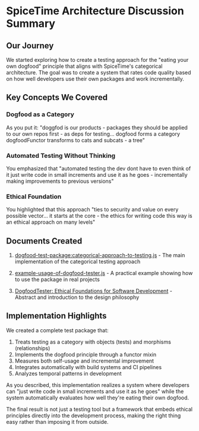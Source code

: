 # SpiceTime Architecture Discussion Summary

## Our Journey

We started exploring how to create a testing approach for the "eating your own dogfood" principle that aligns with SpiceTime's categorical architecture. The goal was to create a system that rates code quality based on how well developers use their own packages and work incrementally.

## Key Concepts We Covered

### Dogfood as a Category
As you put it: "doggfod is our products - packages they should be applied to our own repos first - as deps for testing... dogfood forms a category dogfoodFunctor transforms to cats and subcats - a tree"

### Automated Testing Without Thinking
You emphasized that "automated testing the dev dont have to even think of it just write code in small increments and use it as he goes - incrementally making improvements to previous versions"

### Ethical Foundation
You highlighted that this approach "ties to security and value on every possible vector... it starts at the core - the ethics for writing code this way is an ethical approach on many levels"

## Documents Created
1. [dogfood-test-package:categorical-approach-to-testing.js](dogfood-test-package%3Acategorical-approach-to-testing.js) - The main implementation of the categorical testing approach

2. [example-usage-of-dogfood-tester.js](example-usage-of-dogfood-tester.js) - A practical example showing how to use the package in real projects

3. [DogfoodTester: Ethical Foundations for Software Development](design-doc-abstract.md) - Abstract and introduction to the design philosophy

## Implementation Highlights

We created a complete test package that:

1. Treats testing as a category with objects (tests) and morphisms (relationships)
2. Implements the dogfood principle through a functor mixin
3. Measures both self-usage and incremental improvement
4. Integrates automatically with build systems and CI pipelines
5. Analyzes temporal patterns in development

As you described, this implementation realizes a system where developers can "just write code in small increments and use it as he goes" while the system automatically evaluates how well they're eating their own dogfood.

The final result is not just a testing tool but a framework that embeds ethical principles directly into the development process, making the right thing easy rather than imposing it from outside.